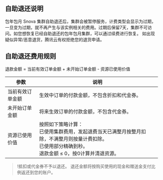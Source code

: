 
## 自助退还说明
包年包月 Snova 集群自助退还后，集群会被暂停服务，计费类型会显示为过期，一旦变为过期，就不再产生与该实例相关的费用。过期后保留7天，集群不可访问。如您想恢复已经自助退还的包年包月集群，可以通过续费进行恢复。
如出现疑似异常/恶意退货，腾讯云有权拒绝您的退货申请。

## 自助退还费用规则
退款金额 = 当前有效订单金额 + 未开始订单金额 - 资源已使用价值

| 参数 | 说明 | 
|---------|---------|
| 当前有效订单金额 | 生效中订单的付款金额，不包含折扣和代金券。 | 
| 未开始订单金额 | 将来生效订单的付款金额，不包含代金券。 | 
|资源已使用价值 | 按照如下策略计算：<br>已使用集群费用，发起退费当天已满整月按整月扣除，不满整月则按量计费扣除。<br>已使用部分精确到秒。<br>退款金额 ≤ 0，按0计算并清退资源。 | 


>!抵扣或代金券不予以退还。
>退还金额将按购买使用的现金和赠送金支付比例返还到您的账户。




